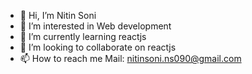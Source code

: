 - 👋 Hi, I’m Nitin Soni
- 👀 I’m interested in Web development
- 🌱 I’m currently learning reactjs
- 💞️ I’m looking to collaborate on reactjs
- 📫 How to reach me Mail: nitinsoni.ns090@gmail.com


